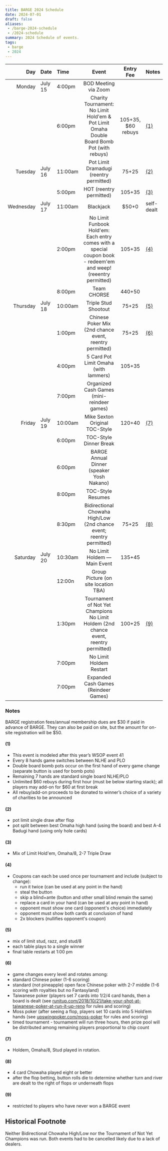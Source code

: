 ```yaml
---
title: BARGE 2024 Schedule
date: 2024-07-01
draft: false
aliases:
 - /barge-2024-schedule
 - /2024-schedule
summary: 2024 Schedule of events.
tags:
 - barge
 - 2024
---
```


|       Day | Date    | Time    | Event                                                                                                            | Entry Fee            | Notes      |
|----------:|:--------|:--------|:----------------------------------------------------------------------------------------------------------------:|:--------------------:|:-----------|
|    Monday | July 15 | 4:00pm  | BOD Meeting via Zoom                                                                                             |                      |            |
|           |         | 6:00pm  | Charity Tournament: No Limit Hold'em &amp; Pot Limit Omaha Double Board Bomb Pot (with rebuys)                   | $105+$35, $60 rebuys | [(1)](#1)  |
|   Tuesday | July 16 | 11:00am | Pot Limit Dramadugi (reentry permitted)                                                                          | $75+$25              | [(2)](#2)  |
|           |         | 5:00pm  | HOT (reentry permitted)                                                                                          | $105+$35             | [(3)](#3)  |
| Wednesday | July 17 | 11:00am | Blackjack                                                                                                        | $50+0                | self-dealt |
|           |         | 2:00pm  | No Limit Funbook Hold'em: Each entry comes with a special coupon book - redeem'em and weep! (reeentry permitted) | $105+$35             | [(4)](#4)  |
|           |         | 8:00pm  | Team CHORSE                                                                                                      | $440+$50             |            |
|  Thursday | July 18 | 10:00am | Triple Stud Shootout                                                                                             | $75+$25              | [(5)](#5)  |
|           |         | 1:00pm  | Chinese Poker Mix (2nd chance event, reentry permitted)                                                          | $75+$25              | [(6)](#6)  |
|           |         | 4:00pm  | 5 Card Pot Limit Omaha (with lammers)                                                                            | $105+$35             |            |
|           |         | 7:00pm  | Organized Cash Games (mini-reindeer games)                                                                       |                      |            |
|    Friday | July 19 | 10:00am | Mike Sexton Original TOC-Style                                                                                   | $120+$40             | [(7)](#7)  |
|           |         | 6:00pm  | TOC-Style Dinner Break                                                                                           |                      |            |
|           |         | 6:00pm  | BARGE Annual Dinner (speaker Yosh Nakano)                                                                        |                      |            |
|           |         | 8:00pm  | TOC-Style Resumes                                                                                                |                      |            |
|           |         | 8:30pm  | Bidirectional Chowaha High/Low (2nd chance event; reentry permitted)                                             | $75+$25              | [(8)](#8)  |
|  Saturday | July 20 | 10:30am | No Limit Holdem &mdash; Main Event                                                                               | $135+$45             |            |
|           |         | 12:00n  | Group Picture (on site location TBA)                                                                             |                      |            |
|           |         | 1:30pm  | Tournament of Not Yet Champions No Limit Holdem (2nd chance event, reentry permitted)                            | $100+$25             | [(9)](#9)  |
|           |         | 7:00pm  | No Limit Holdem Restart                                                                                          |                      |            |
|           |         | 7:00pm  | Expanded Cash Games (Reindeer Games)                                                                             |                      |            |

### Notes

BARGE registration fees/annual membership dues are $30 if paid in advance of
BARGE. They can also be paid on site, but the amount for on-site registration
will be $50.

#### (1)

 * This event is modeled after this year&rsquo;s WSOP event 41
 * Every 8 hands game switches between NLHE and PLO
 * Double board bomb pots occur on the first hand of every game change
   (separate button is used for bomb pots)
 * Remaining 7 hands are standard single board NLHE/PLO
 * Unlimited $60 rebuys during first hour (must be below starting stack); all
   players may add-on for $60 at first break
 * All rebuy/add-on proceeds to be donated to winner&rsquo;s choice of a
   variety of charities to be announced

#### (2)

 * pot limit single draw after flop
 * pot split between best Omaha high hand (using the board) and best A-4 Badugi hand (using only hole cards) 

#### (3)

 * Mix of Limit Hold'em, Omaha/8, 2-7 Triple Draw

#### (4)

 * Coupons can each be used once per tournament and include (subject to change):
   * run it twice (can be used at any point in the hand)
   * steal the button
   * skip a blind+ante (button and other small blind remain the same)
   * replace a card in your hand (can be used at any point in hand)
   * opponent must show one card (opponent's choice) immediately
   * opponent must show both cards at conclusion of hand
   * 2x blockers (nullifies opponent's coupon) 

#### (5)
 * mix of limit stud, razz, and stud/8
 * each table plays to a single winner
 * final table restarts at 1:00 pm 

#### (6)
 * game changes every level and rotates among:
 * standard Chinese poker (1-6 scoring)
 * standard (not pineapple) open face Chinese poker with 2-7 middle (1-6 scoring with royalties but no Fantasyland)
 * Taiwanese poker (players set 7 cards into 1/2/4 card hands, then a board is
   dealt (see
   [runitup.com/2018/10/21/take-your-shot-at-taiwanese-poker-at-run-it-up-reno](http://runitup.com/2018/10/21/take-your-shot-at-taiwanese-poker-at-run-it-up-reno)
   for rules and scoring)
 * Moss poker (after seeing a flop, players set 10 cards into 5 Hold&rsquo;em hands 
   (see [upswingpoker.com/moss-poker](http://upswingpoker.com/moss-poker) for rules and scoring)
 * timed tournament - tournament will run three hours, then prize pool will be
   distributed among remaining players proportional to chip count

#### (7)
 * Holdem, Omaha/8, Stud played in rotation. 

#### (8)
 * 4 card Chowaha played eight or better
 * after the flop betting, button rolls die to determine whether turn and river are dealt to the right of flops or underneath flops

#### (9)
 * restricted to players who have never won a BARGE event

## Historical Footnote

Neither Bidirectional Chowaha High/Low nor the Tournament of Not Yet Champions
was run.  Both events had to be cancelled likely due to a lack of dealers.
